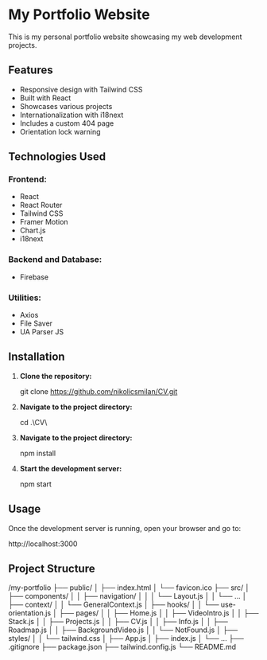 # My Portfolio Website

This is my personal portfolio website showcasing my web development projects.

## Features
- Responsive design with Tailwind CSS
- Built with React
- Showcases various projects
- Internationalization with i18next
- Includes a custom 404 page
- Orientation lock warning

## Technologies Used
### Frontend:
- React
- React Router
- Tailwind CSS
- Framer Motion
- Chart.js
- i18next

### Backend and Database:
- Firebase

### Utilities:
- Axios
- File Saver
- UA Parser JS

## Installation

1. **Clone the repository:**

   git clone https://github.com/nikolicsmilan/CV.git

2. **Navigate to the project directory:**

    cd .\CV\

3. **Navigate to the project directory:**

    npm install

4. **Start the development server:**

    npm start

## Usage

Once the development server is running, open your browser and go to:

http://localhost:3000

## Project Structure

/my-portfolio
├── public/
│   ├── index.html
│   └── favicon.ico
├── src/
│   ├── components/
│   │   ├── navigation/
│   │   │   └── Layout.js
│   │   └── ...
│   ├── context/
│   │   └── GeneralContext.js
│   ├── hooks/
│   │   └── use-orientation.js
│   ├── pages/
│   │   ├── Home.js
│   │   ├── VideoIntro.js
│   │   ├── Stack.js
│   │   ├── Projects.js
│   │   ├── CV.js
│   │   ├── Info.js
│   │   ├── Roadmap.js
│   │   ├── BackgroundVideo.js
│   │   └── NotFound.js
│   ├── styles/
│   │   └── tailwind.css
│   ├── App.js
│   ├── index.js
│   └── ...
├── .gitignore
├── package.json
├── tailwind.config.js
└── README.md





